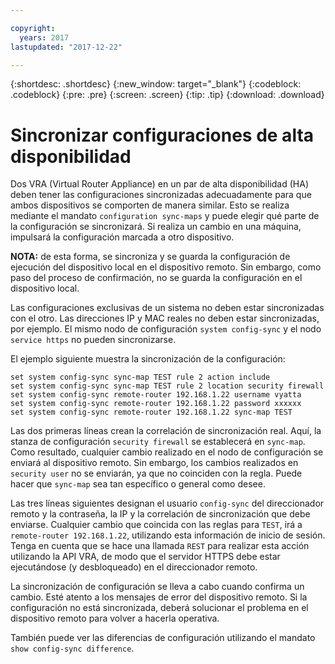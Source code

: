 ```yaml
---

copyright:
  years: 2017
lastupdated: "2017-12-22"

---
```


{:shortdesc: .shortdesc}
{:new_window: target="_blank"}
{:codeblock: .codeblock}
{:pre: .pre}
{:screen: .screen}
{:tip: .tip}
{:download: .download}

# Sincronizar configuraciones de alta disponibilidad
Dos VRA (Virtual Router Appliance) en un par de alta disponibilidad (HA) deben tener las configuraciones sincronizadas adecuadamente para que ambos dispositivos se comporten de manera similar. Esto se realiza mediante el mandato `configuration sync-maps` y puede elegir qué parte de la configuración se sincronizará. Si realiza un cambio en una máquina, impulsará la configuración marcada a otro dispositivo.

**NOTA:** de esta forma, se sincroniza y se guarda la configuración de ejecución del dispositivo local en el dispositivo remoto. Sin embargo, como paso del proceso de confirmación, no se guarda la configuración en el dispositivo local. 

Las configuraciones exclusivas de un sistema no deben estar sincronizadas con el otro. Las direcciones IP y MAC reales no deben estar sincronizadas, por ejemplo. El mismo nodo de configuración `system config-sync` y el nodo `service https` no pueden sincronizarse.

El ejemplo siguiente muestra la sincronización de la configuración:

```
set system config-sync sync-map TEST rule 2 action include
set system config-sync sync-map TEST rule 2 location security firewall
set system config-sync remote-router 192.168.1.22 username vyatta
set system config-sync remote-router 192.168.1.22 password xxxxxx
set system config-sync remote-router 192.168.1.22 sync-map TEST
```

Las dos primeras líneas crean la correlación de sincronización real. Aquí, la stanza de configuración `security firewall` se establecerá en `sync-map`. Como resultado, cualquier cambio realizado en el nodo de configuración se enviará al dispositivo remoto. Sin embargo, los cambios realizados en `security user` no se enviarán, ya que no coinciden con la regla. Puede hacer que `sync-map` sea tan específico o general como desee.

Las tres líneas siguientes designan el usuario `config-sync` del direccionador remoto y la contraseña, la IP y la correlación de sincronización que debe enviarse. Cualquier cambio que coincida con las reglas para `TEST`, irá a `remote-router 192.168.1.22`, utilizando esta información de inicio de sesión. Tenga en cuenta que se hace una llamada `REST` para realizar esta acción utilizando la API VRA, de modo que el servidor HTTPS debe estar ejecutándose (y desbloqueado) en el direccionador remoto.

La sincronización de configuración se lleva a cabo cuando confirma un cambio. Esté atento a los mensajes de error del dispositivo remoto. Si la configuración no está sincronizada, deberá solucionar el problema en el dispositivo remoto para volver a hacerla operativa.

También puede ver las diferencias de configuración utilizando el mandato `show config-sync difference`.
